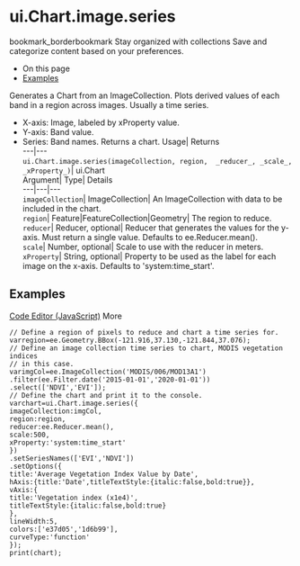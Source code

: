  
#  ui.Chart.image.series 
bookmark_borderbookmark Stay organized with collections  Save and categorize content based on your preferences.
  * On this page
  * [Examples](https://developers.google.com/earth-engine/apidocs/ui-chart-image-series#examples)


Generates a Chart from an ImageCollection. Plots derived values of each band in a region across images. Usually a time series. 
- X-axis: Image, labeled by xProperty value.
- Y-axis: Band value.
- Series: Band names.
Returns a chart.
Usage| Returns  
---|---  
`ui.Chart.image.series(imageCollection, region,  _reducer_, _scale_, _xProperty_)`| ui.Chart  
Argument| Type| Details  
---|---|---  
`imageCollection`| ImageCollection| An ImageCollection with data to be included in the chart.  
`region`| Feature|FeatureCollection|Geometry| The region to reduce.  
`reducer`| Reducer, optional| Reducer that generates the values for the y-axis. Must return a single value. Defaults to ee.Reducer.mean().  
`scale`| Number, optional| Scale to use with the reducer in meters.  
`xProperty`| String, optional| Property to be used as the label for each image on the x-axis. Defaults to 'system:time_start'.  
## Examples
[Code Editor (JavaScript)](https://developers.google.com/earth-engine/apidocs/ui-chart-image-series#code-editor-javascript-sample) More
```
// Define a region of pixels to reduce and chart a time series for.
varregion=ee.Geometry.BBox(-121.916,37.130,-121.844,37.076);
// Define an image collection time series to chart, MODIS vegetation indices
// in this case.
varimgCol=ee.ImageCollection('MODIS/006/MOD13A1')
.filter(ee.Filter.date('2015-01-01','2020-01-01'))
.select(['NDVI','EVI']);
// Define the chart and print it to the console.
varchart=ui.Chart.image.series({
imageCollection:imgCol,
region:region,
reducer:ee.Reducer.mean(),
scale:500,
xProperty:'system:time_start'
})
.setSeriesNames(['EVI','NDVI'])
.setOptions({
title:'Average Vegetation Index Value by Date',
hAxis:{title:'Date',titleTextStyle:{italic:false,bold:true}},
vAxis:{
title:'Vegetation index (x1e4)',
titleTextStyle:{italic:false,bold:true}
},
lineWidth:5,
colors:['e37d05','1d6b99'],
curveType:'function'
});
print(chart);
```

